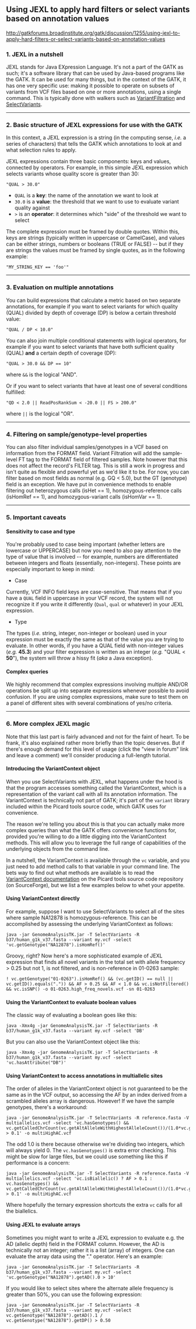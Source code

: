 ## Using JEXL to apply hard filters or select variants based on annotation values

http://gatkforums.broadinstitute.org/gatk/discussion/1255/using-jexl-to-apply-hard-filters-or-select-variants-based-on-annotation-values

<h3>1. JEXL in a nutshell</h3>
<p>JEXL stands for Java EXpression Language. It's not a part of the GATK as such; it's a software library that can be used by Java-based programs like the GATK. It can be used for many things, but in the context of the GATK, it has one very specific use: making it possible to operate on subsets of variants from VCF files based on one or more annotations, using a single command. This is typically done with walkers such as <a href="https://www.broadinstitute.org/gatk/documentation/tooldocs/org_broadinstitute_gatk_tools_walkers_filters_VariantFiltration.php">VariantFiltration</a> and <a href="https://www.broadinstitute.org/gatk/documentation/tooldocs/org_broadinstitute_gatk_tools_walkers_variantutils_SelectVariants.php">SelectVariants</a>.</p>
<hr />
<h3>2. Basic structure of JEXL expressions for use with the GATK</h3>
<p>In this context, a JEXL expression is a string (in the computing sense, <em>i.e.</em> a series of characters) that tells the GATK which annotations to look at and what selection rules to apply. </p>
<p>JEXL expressions contain three basic components: keys and values, connected by operators. For example, in this simple JEXL expression which selects variants whose quality score is greater than 30:</p>
<pre><code class="pre_md">"QUAL &gt; 30.0"</code class="pre_md"></pre>
<ul>
<li><code>QUAL</code> is a <strong>key</strong>: the name of the annotation we want to look at</li>
<li><code>30.0</code> is a <strong>value</strong>: the threshold that we want to use to evaluate variant quality against</li>
<li><code>&gt;</code> is an <strong>operator</strong>: it determines which &quot;side&quot; of the threshold we want to select</li>
</ul>
<p>The complete expression must be framed by double quotes. Within this, keys are strings (typically written in uppercase or CamelCase), and values can be either strings, numbers or booleans (TRUE or FALSE) -- but if they are strings the values must be framed by single quotes, as in the following example:</p>
<pre><code class="pre_md">"MY_STRING_KEY == 'foo'"</code class="pre_md"></pre>
<hr />
<h3>3. Evaluation on multiple annotations</h3>
<p>You can build expressions that calculate a metric based on two separate annotations, for example if you want to select variants for which quality (QUAL) divided by depth of coverage (DP) is below a certain threshold value:  </p>
<pre><code class="pre_md">"QUAL / DP &lt; 10.0"</code class="pre_md"></pre>
<p>You can also join multiple conditional statements with logical operators, for example if you want to select variants that have both sufficient quality (QUAL) <strong>and</strong> a certain depth of coverage (DP):</p>
<pre><code class="pre_md">"QUAL &gt; 30.0 &amp;&amp; DP == 10"</code class="pre_md"></pre>
<p>where <code>&amp;&amp;</code> is the logical &quot;AND&quot;.</p>
<p>Or if you want to select variants that have at least one of several conditions fulfilled:</p>
<pre><code class="pre_md">"QD &lt; 2.0 || ReadPosRankSum &lt; -20.0 || FS &gt; 200.0"</code class="pre_md"></pre>
<p>where <code>||</code> is the logical &quot;OR&quot;.</p>
<hr />
<h3>4. Filtering on sample/genotype-level properties</h3>
<p>You can also filter individual samples/genotypes in a VCF based on information from the FORMAT field. Variant Filtration will add the sample-level FT tag to the FORMAT field of filtered samples. Note however that this does not affect the record's FILTER tag. This is still a work in progress and isn't quite as flexible and powerful yet as we'd like it to be. For now, you can filter based on most fields as normal (e.g. GQ &lt; 5.0), but the GT (genotype) field is an exception. We have put in convenience methods to enable filtering out heterozygous calls (isHet == 1), homozygous-reference calls (isHomRef == 1), and homozygous-variant calls (isHomVar == 1).</p>
<hr />
<h3>5. Important caveats</h3>
<h4>Sensitivity to case and type</h4>
<p>You're probably used to case being important (whether letters are lowercase or UPPERCASE) but now you need to also pay attention to the type of value that is involved -- for example, numbers are differentiated between integers and floats (essentially, non-integers). These points are especially important to keep in mind:</p>
<ul>
<li>Case</li>
</ul>
<p>Currently, VCF INFO field keys are case-sensitive. That means that if you have a <code>QUAL</code> field in uppercase in your VCF record, the system will not recognize it if you write it differently (<code>Qual</code>, <code>qual</code> or whatever) in your JEXL expression. </p>
<ul>
<li>Type</li>
</ul>
<p>The types (<em>i.e.</em> string, integer, non-integer or boolean) used in your expression must be exactly the same as that of the value you are trying to evaluate. In other words, if you have a QUAL field with non-integer values (<em>e.g.</em> <strong>45.3</strong>) and your filter expression is written as an integer (<em>e.g.</em> &quot;QUAL &lt; <strong>50</strong>&quot;), the system will throw a hissy fit (<em>aka</em> a Java exception).</p>
<h4>Complex queries</h4>
<p>We highly recommend that complex expressions involving multiple AND/OR operations be split up into separate expressions whenever  possible to avoid confusion. If you are using complex expressions, make sure to test them on a panel of different sites with several combinations of yes/no criteria.</p>
<hr />
<h3>6. More complex JEXL magic</h3>
<p>Note that this last part is fairly advanced and not for the faint of heart. To be frank, it's also explained rather more briefly than the topic deserves. But if there's enough demand for this level of usage (click the &quot;view in forum&quot; link and leave a comment) we'll consider producing a full-length tutorial. </p>
<h4>Introducing the VariantContext object</h4>
<p>When you use SelectVariants with JEXL, what happens under the hood is that the program accesses something called the VariantContext, which is a representation of the variant call with all its annotation information. The VariantContext is technically not part of GATK; it's part of the <code>variant</code> library included within the Picard tools source code, which GATK uses for convenience. </p>
<p>The reason we're telling you about this is that you can actually make more complex queries than what the GATK offers convenience functions for, provided you're willing to do a little digging into the VariantContext methods. This will allow you to leverage the full range of capabilities of the underlying objects from the command line.</p>
<p>In a nutshell, the VariantContext is available through the <code>vc</code> variable, and you just need to add method calls to that variable in your command line. The bets way to find out what methods are available is to read the <a href="http://sourceforge.net/p/picard/code/HEAD/tree/trunk/src/java/org/broadinstitute/variant/variantcontext/VariantContext.java">VariantContext documentation</a> on the Picard tools source code repository (on SourceForge), but we list a few examples below to whet your appetite.</p>
<h4>Using VariantContext directly</h4>
<p>For example, suppose I want to use SelectVariants to select all of the sites where sample NA12878 is homozygous-reference. This can be accomplished by assessing the underlying VariantContext as follows:</p>
<pre><code class="pre_md">java -jar GenomeAnalysisTK.jar -T SelectVariants -R b37/human_g1k_v37.fasta --variant my.vcf -select 'vc.getGenotype("NA12878").isHomRef()'</code class="pre_md"></pre>
<p>Groovy, right? Now here's a more sophisticated example of JEXL expression that finds all novel variants in the total set with allele frequency &gt; 0.25 but not 1, is not filtered, and is non-reference in 01-0263 sample:</p>
<pre><code class="pre_md">! vc.getGenotype("01-0263").isHomRef() &amp;&amp; (vc.getID() == null || vc.getID().equals(".")) &amp;&amp; AF &gt; 0.25 &amp;&amp; AF &lt; 1.0 &amp;&amp; vc.isNotFiltered() &amp;&amp; vc.isSNP() -o 01-0263.high_freq_novels.vcf -sn 01-0263</code class="pre_md"></pre>
<h4>Using the VariantContext to evaluate boolean values</h4>
<p>The classic way of evaluating a boolean goes like this:</p>
<pre><code class="pre_md">java -Xmx4g -jar GenomeAnalysisTK.jar -T SelectVariants -R b37/human_g1k_v37.fasta --variant my.vcf -select 'DB'</code class="pre_md"></pre>
<p>But you can also use the VariantContext object like this:</p>
<pre><code class="pre_md">java -Xmx4g -jar GenomeAnalysisTK.jar -T SelectVariants -R b37/human_g1k_v37.fasta --variant my.vcf -select 'vc.hasAttribute("DB")'</code class="pre_md"></pre>
<h4>Using VariantContext to access annotations in multiallelic sites</h4>
<p>The order of alleles in the VariantContext object is not guaranteed to be the same as in the VCF output, so accessing the AF by an index derived from a scrambled alleles array is dangerous. However! If we have the sample genotypes, there's a workaround:</p>
<pre><code class="pre_md">java -jar GenomeAnalysisTK.jar -T SelectVariants -R reference.fasta -V multiallelics.vcf -select 'vc.hasGenotypes() &amp;&amp; vc.getCalledChrCount(vc.getAltAlleleWithHighestAlleleCount())/(1.0*vc.getCalledChrCount()) &gt; 0.1' -o multiHighAC.vcf</code class="pre_md"></pre>
<p>The odd 1.0 is there because otherwise we're dividing two integers, which will always yield 0. The <code>vc.hasGenotypes()</code> is extra error checking. This might be slow for large files, but we could use something like this if performance is a concern:</p>
<pre><code class="pre_md">java -jar GenomeAnalysisTK.jar -T SelectVariants -R reference.fasta -V multiallelics.vcf -select 'vc.isBiallelic() ? AF &gt; 0.1 : vc.hasGenotypes() &amp;&amp; vc.getCalledChrCount(vc.getAltAlleleWithHighestAlleleCount())/(1.0*vc.getCalledChrCount()) &gt; 0.1' -o multiHighAC.vcf</code class="pre_md"></pre>
<p>Where hopefully the ternary expression shortcuts the extra <code>vc</code> calls for all the biallelics.</p>
<h4>Using JEXL to evaluate arrays</h4>
<p>Sometimes you might want to write a JEXL expression to evaluate e.g. the AD (allelic depth) field in the FORMAT column.  However, the AD is technically not an integer; rather it is a list (array) of integers.  One can evaluate the array data using the &quot;.&quot; operator.   Here's an example:</p>
<pre><code class="pre_md">java -jar GenomeAnalysisTK.jar -T SelectVariants -R b37/human_g1k_v37.fasta --variant my.vcf -select 'vc.getGenotype("NA12878").getAD().0 &gt; 10'</code class="pre_md"></pre>
<p>If you would like to select sites where the alternate allele frequency is greater than 50%, you can use the following expression:</p>
<pre><code class="pre_md">java -jar GenomeAnalysisTK.jar -T SelectVariants -R b37/human_g1k_v37.fasta --variant my.vcf -select vc.getGenotype("NA12878").getAD().1 / vc.getGenotype("NA12878").getDP() &gt; 0.50</code class="pre_md"></pre>